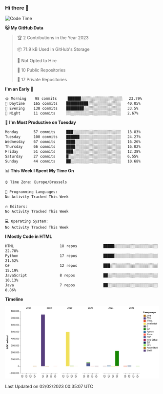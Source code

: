 ### Hi there 👋

<!--START_SECTION:waka-->
![Code Time](http://img.shields.io/badge/Code%20Time-1%2C203%20hrs%2029%20mins-blue)

**🐱 My GitHub Data** 

> 🏆 2 Contributions in the Year 2023
 > 
> 📦 71.9 kB Used in GitHub's Storage 
 > 
> 🚫 Not Opted to Hire
 > 
> 📜 10 Public Repositories 
 > 
> 🔑 17 Private Repositories  
 > 
**I'm an Early 🐤** 

```text
🌞 Morning    98 commits     ██████░░░░░░░░░░░░░░░░░░░   23.79% 
🌆 Daytime    165 commits    ██████████░░░░░░░░░░░░░░░   40.05% 
🌃 Evening    138 commits    ████████░░░░░░░░░░░░░░░░░   33.5% 
🌙 Night      11 commits     ░░░░░░░░░░░░░░░░░░░░░░░░░   2.67%

```
📅 **I'm Most Productive on Tuesday** 

```text
Monday       57 commits     ███░░░░░░░░░░░░░░░░░░░░░░   13.83% 
Tuesday      100 commits    ██████░░░░░░░░░░░░░░░░░░░   24.27% 
Wednesday    67 commits     ████░░░░░░░░░░░░░░░░░░░░░   16.26% 
Thursday     66 commits     ████░░░░░░░░░░░░░░░░░░░░░   16.02% 
Friday       51 commits     ███░░░░░░░░░░░░░░░░░░░░░░   12.38% 
Saturday     27 commits     █░░░░░░░░░░░░░░░░░░░░░░░░   6.55% 
Sunday       44 commits     ██░░░░░░░░░░░░░░░░░░░░░░░   10.68%

```


📊 **This Week I Spent My Time On** 

```text
⌚︎ Time Zone: Europe/Brussels

💬 Programming Languages: 
No Activity Tracked This Week

🔥 Editors: 
No Activity Tracked This Week

💻 Operating System: 
No Activity Tracked This Week

```

**I Mostly Code in HTML** 

```text
HTML                     18 repos            █████░░░░░░░░░░░░░░░░░░░░   22.78% 
Python                   17 repos            █████░░░░░░░░░░░░░░░░░░░░   21.52% 
C#                       12 repos            ███░░░░░░░░░░░░░░░░░░░░░░   15.19% 
JavaScript               8 repos             ██░░░░░░░░░░░░░░░░░░░░░░░   10.13% 
Java                     7 repos             ██░░░░░░░░░░░░░░░░░░░░░░░   8.86%

```


**Timeline**

![Chart not found](https://raw.githubusercontent.com/guillaumedeplancke/guillaumedeplancke/main/charts/bar_graph.png) 


 Last Updated on 02/02/2023 00:35:07 UTC
<!--END_SECTION:waka-->
